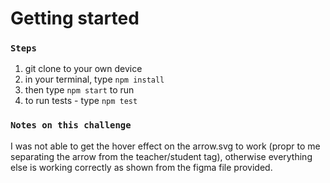 # Getting started
### `Steps`

1. git clone to your own device
2. in your terminal, type `npm install`
3. then type `npm start` to run 
4. to run tests - type `npm test`

### `Notes on this challenge`
I was not able to get the hover effect on the arrow.svg to work (propr to me separating the arrow from the teacher/student <a> tag), otherwise everything else is working correctly as shown from the figma file provided.